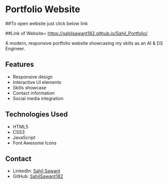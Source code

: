 # Portfolio Website
##To open website just click below link

##Link of Website= https://sahilsawant182.github.io/Sahil_Portfolio/

A modern, responsive portfolio website showcasing my skills as an AI & DS Engineer.

## Features
- Responsive design
- Interactive UI elements
- Skills showcase
- Contact information
- Social media integration

## Technologies Used
- HTML5
- CSS3
- JavaScript
- Font Awesome Icons

## Contact
- LinkedIn: [Sahil Sawant](https://www.linkedin.com/in/sahil-sawant-234460197)
- GitHub: [SahilSawant182](https://github.com/SahilSawant182)
